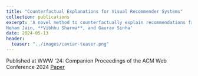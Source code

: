 ```yaml
---
title: "Counterfactual Explanations for Visual Recommender Systems"
collection: publications
excerpt: 'A novel method to counterfactually explain recommendations from visual recommender systems.
Neham Jain, **Vibhhu Sharma**, and Gaurav Sinha'
date: 2024-05-13
header:
  teaser: "../images/caviar-teaser.png"
---
```

Published at WWW '24: Companion Proceedings of the ACM Web Conference 2024
[Paper](https://dl.acm.org/doi/10.1145/3589335.3651484)
